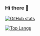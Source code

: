 ### Hi there 👋

[![GitHub stats](https://github-readme-stats.vercel.app/api?username=tetta-pdnt&theme=vue-dark&show_icons=true)](https://github.com/tetta-pdnt/github-readme-stats)

[![Top Langs](https://github-readme-stats.vercel.app/api/top-langs/?username=tetta-pdnt&theme=vue-dark&show_icons=true&layout=compact)](https://github.com/tetta-pdnt/github-readme-stats)

<!--
**tetta-pdnt/tetta-pdnt** is a ✨ _special_ ✨ repository because its `README.md` (this file) appears on your GitHub profile.

Here are some ideas to get you started:

- 🔭 I’m currently working on ...
- 🌱 I’m currently learning ...
- 👯 I’m looking to collaborate on ...
- 🤔 I’m looking for help with ...
- 💬 Ask me about ...
- 📫 How to reach me: ...
- 😄 Pronouns: ...
- ⚡ Fun fact: ...
-->

